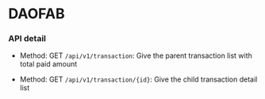 # DAOFAB


### API detail
- Method: GET
`/api/v1/transaction`: Give the parent transaction list with total paid amount

- Method: GET
`/api/v1/transaction/{id}`: Give the child transaction detail list

